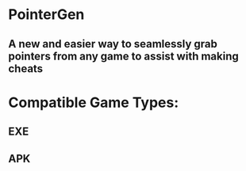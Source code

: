 # PointerGen

## A new and easier way to seamlessly grab pointers from any game to assist with making cheats

# Compatible Game Types:
## **EXE**
## **APK**
